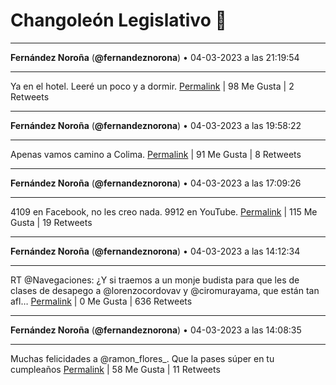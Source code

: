 # Changoleón Legislativo 🙈
*****
**Fernández Noroña** (**@fernandeznorona**) • 04-03-2023 a las 21:19:54
*****
Ya en el hotel. Leeré un poco y a dormir.
[Permalink](https://twitter.com/fernandeznorona/status/1632249555696734208) | 98 Me Gusta | 2 Retweets
*****
**Fernández Noroña** (**@fernandeznorona**) • 04-03-2023 a las 19:58:22
*****
Apenas vamos camino a Colima.
[Permalink](https://twitter.com/fernandeznorona/status/1632229036897230848) | 91 Me Gusta | 8 Retweets
*****
**Fernández Noroña** (**@fernandeznorona**) • 04-03-2023 a las 17:09:26
*****
4109 en Facebook, no les creo nada. 9912 en YouTube.
[Permalink](https://twitter.com/fernandeznorona/status/1632186523922710529) | 115 Me Gusta | 19 Retweets
*****
**Fernández Noroña** (**@fernandeznorona**) • 04-03-2023 a las 14:12:34
*****
RT @Navegaciones: ¿Y si traemos a un monje budista para que les de clases de desapego a @lorenzocordovav y @ciromurayama, que están tan afl…
[Permalink](https://twitter.com/fernandeznorona/status/1632142015554105346) | 0 Me Gusta | 636 Retweets
*****
**Fernández Noroña** (**@fernandeznorona**) • 04-03-2023 a las 14:08:35
*****
Muchas felicidades a @ramon_flores_. Que la pases súper en tu cumpleaños
[Permalink](https://twitter.com/fernandeznorona/status/1632141012020649991) | 58 Me Gusta | 11 Retweets